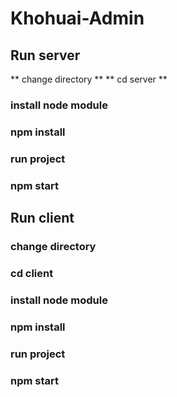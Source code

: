 # Khohuai-Admin

## Run server

** change directory **
  ** cd server **
### install node module
  ### npm install
### run project
  ### npm start
  
  
## Run client

### change directory
  ### cd client
### install node module
  ### npm install
### run project
  ### npm start
  

